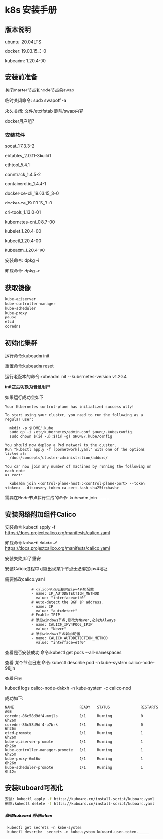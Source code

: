# k8s 安装手册

## 版本说明

ubuntu: 20.04LTS

docker: 19.03.15_3-0

kubeadm: 1.20.4-00

## 安装前准备

关闭master节点和node节点的swap

临时关闭命令: sudo swapoff -a

永久关闭: 文件/etc/fstab 删除/swap内容

docker用户组?



### 安装软件

socat_1.7.3.3-2

ebtables_2.0.11-3build1

ethtool_5.4.1

conntrack_1.4.5-2

containerd.io_1.4.4-1

docker-ce-cli_19.03.15_3-0

docker-ce_19.03.15_3-0

cri-tools_1.13.0-01

kubernetes-cni_0.8.7-00

kubelet_1.20.4-00

kubectl_1.20.4-00

kubeadm_1.20.4-00



安装命令: dpkg -i

卸载命令: dpkg -r

## 获取镜像

```bash
kube-apiserver
kube-controller-manager
kube-scheduler
kube-proxy
pause
etcd
coredns
```

## 初始化集群

运行命令:kubeadm init

重置命令:kubeadm reset

运行老版本的命令:kubeadm init --kubernetes-version v1.20.4

**init之后切换为普通用户**

如果运行成功会如下

```none
Your Kubernetes control-plane has initialized successfully!

To start using your cluster, you need to run the following as a regular user:

  mkdir -p $HOME/.kube
  sudo cp -i /etc/kubernetes/admin.conf $HOME/.kube/config
  sudo chown $(id -u):$(id -g) $HOME/.kube/config

You should now deploy a Pod network to the cluster.
Run "kubectl apply -f [podnetwork].yaml" with one of the options listed at:
  /docs/concepts/cluster-administration/addons/

You can now join any number of machines by running the following on each node
as root:

  kubeadm join <control-plane-host>:<control-plane-port> --token <token> --discovery-token-ca-cert-hash sha256:<hash>
```

需要在Node节点执行生成的命令: kubeadm join .........



## 安装网络附加组件Calico 

安装命令  kubectl apply -f https://docs.projectcalico.org/manifests/calico.yaml

卸载命令  kubectl delete -f https://docs.projectcalico.org/manifests/calico.yaml

安装失败,卸了重安



安装Calico过程中可能出现某个节点无法绑定ipv4地址

需要修改calico.yaml

```
 			# calico节点无法绑定ipv4新加配置
            - name: IP_AUTODETECTION_METHOD
              value: "interface=eth0"
            # Auto-detect the BGP IP address.
            - name: IP
              value: "autodetect"
            # Enable IPIP
            # 添加windows节点,修改为Never,之前为Always
            - name: CALICO_IPV4POOL_IPIP
              value: "Never"
            # 添加windows节点新加配置
            - name: CALICO_AUTODETECTION_METHOD
              value: "interface=eth0"
```



查看是否安装成功 命令:kubectl get pods --all-namespaces

查看 某个节点日志 命令:kubectl describe pod -n kube-system calico-node-98jjn

查看日志

kubectl logs calico-node-dnkxh -n kube-system -c calico-nod

成功如下:

```text
NAME                              READY   STATUS              RESTARTS   AGE
coredns-86c58d9df4-mmjls          1/1     Running             0          6h26m
coredns-86c58d9df4-p7brk          1/1     Running             0          6h26m
etcd-promote                      1/1     Running             1          6h26m
kube-apiserver-promote            1/1     Running             1          6h26m
kube-controller-manager-promote   1/1     Running             1          6h25m
kube-proxy-6ml6w                  1/1     Running             1          6h26m
kube-scheduler-promote            1/1     Running             1          6h25m
```



## 安装kuboard可视化

```sh
安装: kubectl apply -f https://kuboard.cn/install-script/kuboard.yaml
删除:kubectl delete -f https://kuboard.cn/install-script/kuboard.yaml
```

##### 获取kuboard 登录token

```
 kubectl get secrets -n kube-system
 kubectl describe  secrets -n kube-system kuboard-user-token-_____
```

